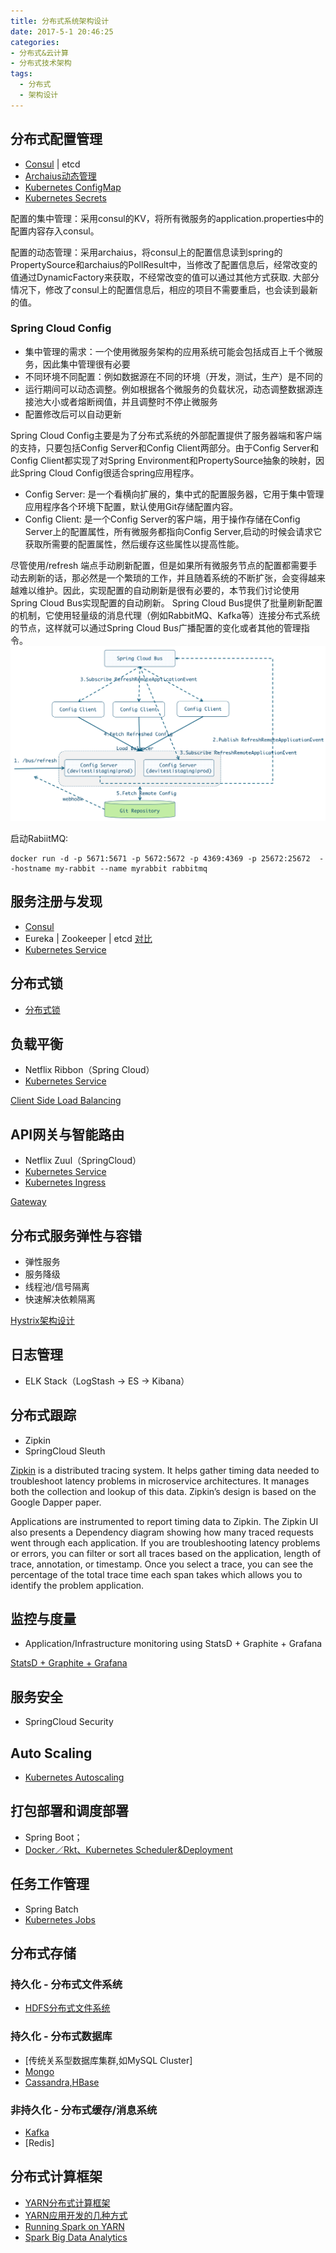 ```yaml
---
title: 分布式系统架构设计
date: 2017-5-1 20:46:25
categories:
- 分布式&云计算
- 分布式技术架构
tags:
  - 分布式
  - 架构设计
---
```


## 分布式配置管理
  - [Consul](/consul) | etcd
  - [Archaius动态管理](/archaius)
  - [Kubernetes ConfigMap](/kubernetes-configmap/)
  - [Kubernetes Secrets](/kubernetes-secrets/)

配置的集中管理：采用consul的KV，将所有微服务的application.properties中的配置内容存入consul。

配置的动态管理：采用archaius，将consul上的配置信息读到spring的PropertySource和archaius的PollResult中，当修改了配置信息后，经常改变的值通过DynamicFactory来获取，不经常改变的值可以通过其他方式获取. 大部分情况下，修改了consul上的配置信息后，相应的项目不需要重启，也会读到最新的值。

### Spring Cloud Config
- 集中管理的需求：一个使用微服务架构的应用系统可能会包括成百上千个微服务，因此集中管理很有必要
- 不同环境不同配置：例如数据源在不同的环境（开发，测试，生产）是不同的
- 运行期间可以动态调整。例如根据各个微服务的负载状况，动态调整数据源连接池大小或者熔断阀值，并且调整时不停止微服务
- 配置修改后可以自动更新

Spring Cloud Config主要是为了分布式系统的外部配置提供了服务器端和客户端的支持，只要包括Config Server和Config Client两部分。由于Config Server和Config Client都实现了对Spring Environment和PropertySource抽象的映射，因此Spring Cloud Config很适合spring应用程序。

- Config Server: 是一个看横向扩展的，集中式的配置服务器，它用于集中管理应用程序各个环境下配置，默认使用Git存储配置内容。
- Config Client: 是一个Config Server的客户端，用于操作存储在Config Server上的配置属性，所有微服务都指向Config Server,启动的时候会请求它获取所需要的配置属性，然后缓存这些属性以提高性能。

尽管使用/refresh 端点手动刷新配置，但是如果所有微服务节点的配置都需要手动去刷新的话，那必然是一个繁琐的工作，并且随着系统的不断扩张，会变得越来越难以维护。因此，实现配置的自动刷新是很有必要的，本节我们讨论使用Spring Cloud Bus实现配置的自动刷新。
Spring Cloud Bus提供了批量刷新配置的机制，它使用轻量级的消息代理（例如RabbitMQ、Kafka等）连接分布式系统的节点，这样就可以通过Spring Cloud Bus广播配置的变化或者其他的管理指令。
![](/images/spring-config-server-client-bus.png)

启动RabiitMQ:
```
docker run -d -p 5671:5671 -p 5672:5672 -p 4369:4369 -p 25672:25672  --hostname my-rabbit --name myrabbit rabbitmq

```

## 服务注册与发现
  - [Consul](/consul/)
  - Eureka | Zookeeper | etcd [对比](/servicediscovery)
  - [Kubernetes Service](/kubernetes/#service)

## 分布式锁
  - [分布式锁](/distributed-lock/)

## 负载平衡
  - Netflix Ribbon（Spring Cloud）
  - [Kubernetes Service](/kubernetes/#service)

  [Client Side Load Balancing](/consul/)

## API网关与智能路由
  - Netflix Zuul（SpringCloud）
  - [Kubernetes Service](/kubernetes/#service)
  - [Kubernetes Ingress](/kubernetes-ingress/)

  [Gateway](/gateway/)

## 分布式服务弹性与容错
 - 弹性服务
 - 服务降级
 - 线程池/信号隔离
 - 快速解决依赖隔离

 [Hystrix架构设计](/Hystrix/)

## 日志管理
  - ELK Stack（LogStash -> ES -> Kibana）

## 分布式跟踪
  - Zipkin
  - SpringCloud Sleuth

  [Zipkin](/zipkin/) is a distributed tracing system. It helps gather timing data needed to troubleshoot latency problems in microservice architectures. It manages both the collection and lookup of this data. Zipkin’s design is based on the Google Dapper paper.

  Applications are instrumented to report timing data to Zipkin. The Zipkin UI also presents a Dependency diagram showing how many traced requests went through each application. If you are troubleshooting latency problems or errors, you can filter or sort all traces based on the application, length of trace, annotation, or timestamp. Once you select a trace, you can see the percentage of the total trace time each span takes which allows you to identify the problem application.

## 监控与度量
  - Application/Infrastructure monitoring using StatsD + Graphite + Grafana

  [StatsD + Graphite + Grafana](/sgg/)

## 服务安全
  - SpringCloud Security

## Auto Scaling
  - [Kubernetes Autoscaling](/kubernetes/#Autoscaling)

## 打包部署和调度部署
  - Spring Boot；
  - [Docker／Rkt、Kubernetes Scheduler&Deployment](/kubernetes/#Deployment)

## 任务工作管理
  - Spring Batch
  - [Kubernetes Jobs](/kubernetes/#Job)


## 分布式存储
### 持久化 - 分布式文件系统
- [HDFS分布式文件系统](/hdfs/)

### 持久化 - 分布式数据库
- [传统关系型数据库集群,如MySQL Cluster]
- [Mongo](/mongo/)
- [Cassandra,HBase](/hbase/)

### 非持久化 - 分布式缓存/消息系统
- [Kafka](/kafka/)
- [Redis]

## 分布式计算框架
  - [YARN分布式计算框架](/yarn/)
  - [YARN应用开发的几种方式](/yarn-appdev/)
  - [Running Spark on YARN](/running-spark-on-yarn/)
  - [Spark Big Data Analytics](/spark/)
